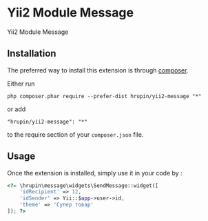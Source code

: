 Yii2 Module Message
===================
Yii2 Module Message

Installation
------------

The preferred way to install this extension is through [composer](http://getcomposer.org/download/).

Either run

```
php composer.phar require --prefer-dist hrupin/yii2-message "*"
```

or add

```
"hrupin/yii2-message": "*"
```

to the require section of your `composer.json` file.


Usage
-----

Once the extension is installed, simply use it in your code by  :

```php
<?= \hrupin\message\widgets\SendMessage::widget([
    'idRecipient' => 12,
    'idSender' => Yii::$app->user->id,
    'theme' => 'Супер товар'
]); ?>
```